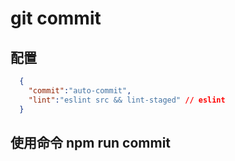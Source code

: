 # git commit 


## 配置

```json
  {
    "commit":"auto-commit",
    "lint":"eslint src && lint-staged" // eslint
  }
```

## 使用命令 npm run commit
